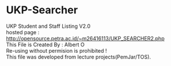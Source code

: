 # UKP-Searcher
UKP Student and Staff Listing V2.0 <br>
hosted page : http://opensource.petra.ac.id/~m26416113/UKP_SEARCHER2.php <br>
This File is Created By : Albert O <br>
Re-using without permision is prohibited ! <br>
This file was developed from lecture projects(PemJar/TOS). <br>
